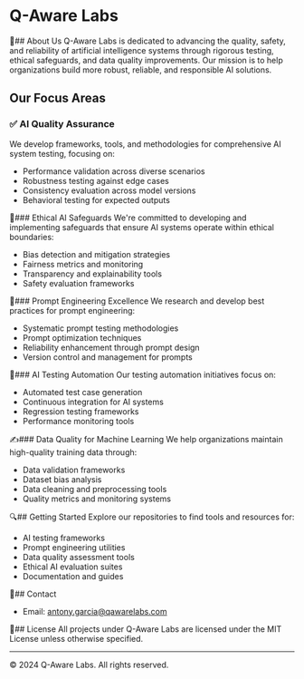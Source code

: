# Q-Aware Labs

👋## About Us
Q-Aware Labs is dedicated to advancing the quality, safety, and reliability of artificial intelligence systems through rigorous testing, ethical safeguards, and data quality improvements. Our mission is to help organizations build more robust, reliable, and responsible AI solutions.

## Our Focus Areas

### ✅ AI Quality Assurance
We develop frameworks, tools, and methodologies for comprehensive AI system testing, focusing on:
- Performance validation across diverse scenarios
- Robustness testing against edge cases
- Consistency evaluation across model versions
- Behavioral testing for expected outputs

🛟### Ethical AI Safeguards
We're committed to developing and implementing safeguards that ensure AI systems operate within ethical boundaries:
- Bias detection and mitigation strategies
- Fairness metrics and monitoring
- Transparency and explainability tools
- Safety evaluation frameworks

📝### Prompt Engineering Excellence
We research and develop best practices for prompt engineering:
- Systematic prompt testing methodologies
- Prompt optimization techniques
- Reliability enhancement through prompt design
- Version control and management for prompts

🔬### AI Testing Automation
Our testing automation initiatives focus on:
- Automated test case generation
- Continuous integration for AI systems
- Regression testing frameworks
- Performance monitoring tools

✍️### Data Quality for Machine Learning
We help organizations maintain high-quality training data through:
- Data validation frameworks
- Dataset bias analysis
- Data cleaning and preprocessing tools
- Quality metrics and monitoring systems

🔍## Getting Started
Explore our repositories to find tools and resources for:
- AI testing frameworks
- Prompt engineering utilities
- Data quality assessment tools
- Ethical AI evaluation suites
- Documentation and guides

📧## Contact
- Email: antony.garcia@qawarelabs.com

🪪## License
All projects under Q-Aware Labs are licensed under the MIT License unless otherwise specified.

---
© 2024 Q-Aware Labs. All rights reserved.

